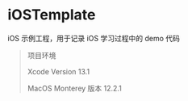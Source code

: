 # iOSTemplate
iOS 示例工程，用于记录 iOS 学习过程中的 demo 代码

> 项目环境
> 
> Xcode Version 13.1 
> 
> MacOS Monterey 版本 12.2.1
